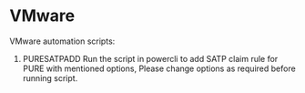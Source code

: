 # VMware
VMware automation scripts:
1. PURESATPADD
  Run the script in powercli to add SATP claim rule for PURE with mentioned options, Please change options as required before running       script.
